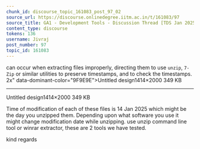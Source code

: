 ```yaml
---
chunk_id: discourse_topic_161083_post_97_02
source_url: https://discourse.onlinedegree.iitm.ac.in/t/161083/97
source_title: GA1 - Development Tools - Discussion Thread [TDS Jan 2025]
content_type: discourse
tokens: 136
username: Jivraj
post_number: 97
topic_id: 161083
---
```


 can occur when extracting files improperly, directing them to use `unzip`, `7-Zip` or similar utilities to preserve timestamps, and to check the timestamps. 2x" data-dominant-color="9F9E9E">Untitled design1414×2000 349 KB

---

Untitled design1414×2000 349 KB

Time of modification of each of these files is 14 Jan 2025 which might be the day you unzipped them. Depending upon what software you use it might change modification date while unzipping. use unzip command line tool or winrar extractor, these are 2 tools we have tested.

kind regards
